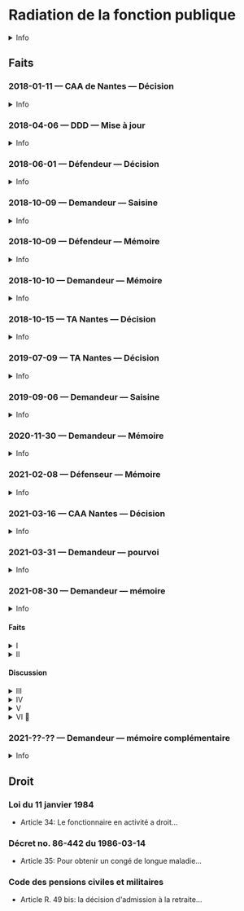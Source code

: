 # Radiation de la fonction publique
<details>
  <summary>Info</summary>

* Demandeur: FN
* Défendeur: Défenseur
</details>

## Faits
### 2018-01-11 — CAA de Nantes — Décision
<details>
  <summary>Info</summary>

* [piece](../pieces/identifiant/d9347606)
</details>

### 2018-04-06 — DDD — Mise à jour
<details>
  <summary>Info</summary>

* [piece](../pieces/identifiant/e122f48d)
</details>

### 2018-06-01 — Défendeur — Décision
<details>
  <summary>Info</summary>

* [piece](../pieces/identifiant/87f8abb5)
</details>

### 2018-10-09 — Demandeur — Saisine
<details>
  <summary>Info</summary>

* [piece](../pieces/identifiant/c952a7be)
</details>

### 2018-10-09 — Défendeur — Mémoire
<details>
  <summary>Info</summary>

* [piece](../pieces/identifiant/aabf6a5)
</details>

### 2018-10-10 — Demandeur — Mémoire
<details>
  <summary>Info</summary>

* [piece](../pieces/identifiant/8da78f8e)
</details>

### 2018-10-15 — TA Nantes — Décision
<details>
  <summary>Info</summary>

* No. 1808963
* Effet: rejet
* [piece](../pieces/identifiant/3410024c)
</details>

### 2019-07-09 — TA Nantes — Décision
<details>
  <summary>Info</summary>

* No. 1808894
* Effet: rejet
* [piece](../pieces/identifiant/16e6ed74)
</details>

### 2019-09-06 — Demandeur — Saisine
<details>
  <summary>Info</summary>

* No. 1808894
* [piece](../pieces/identifiant/19b3ac10)
</details>

### 2020-11-30 — Demandeur — Mémoire
<details>
  <summary>Info</summary>

* [piece](../pieces/identifiant/668ed141)
</details>

### 2021-02-08 — Défenseur — Mémoire
<details>
  <summary>Info</summary>

* [piece](../pieces/identifiant/76684f87)
</details>

### 2021-03-16 — CAA Nantes — Décision
<details>
  <summary>Info</summary>

* No. 19NT03606
* Effet: rejet
* [piece](../pieces/identifiant/65d1eb75)
</details>

### 2021-03-31 — Demandeur — pourvoi
<details>
  <summary>Info</summary>
  
* Conseil: ROUSSEAU-TAPIE
* [piece](../pieces/identifiant/38e76fc9)
</details>

### 2021-08-30 — Demandeur — mémoire
<details>
  <summary>Info</summary>
  
* No. 452652
* Conseil: ROUSSEAU-TAPIE
* [piece](../pieces/identifiant/2a770bf5)
</details>

#### Faits
<details>
  <summary>I</summary>
  
Mme Nicolas, secrétaire de chancellerie, a été affectée en juillet 2008 à l'ambassade de France à Cotonou au Bénin.
Le 14 janvier 2010, 
elle a été victime d'une agression physique particulièrement brutale de la part de l'agent de droit local de l'ambassade qui partageait son bureau. 
Contre toute attente, son agresseur ayant porté plainte à l'encontre de Mme Nicolas, 
l'ambassadeur de France a ordonné le retour en urgence de cette dernière en France dès le 22 janvier suivant.
Abandonnant sur place tous ses biens et effets personnels, 
Mme Nicolas a été affectée à compter de cette même date du 22 janvier 2010 sur des postes en administration centrale à Nantes sans véritables attributions et ne correspondant pas à ses compétences et ce, 
jusqu en décembre 2015, 
date à laquelle elle a été victime d'un raptus suicidaire qui a nécessité son placement en arrêt maladie.
Durant les cinq années de son affectation à Nantes, 
Mme Nicolas a présenté,
sans succès, 
sa candidature à soixante-seize postes correspondant à ses compétences et à sa formation.
</details>
<details>
  <summary>II</summary>

Par une décision du 19 avril 2011, le ministre chargé des affaires étrangères
a reconnu l'imputabilité au service des arrêts de travail de Mme Nicolas.
Sa demande de protection fonctionnelle a en revanche été rejetée à deux reprises.
Le 30 janvier 2018, la commission de réforme a estimé que l'état de santé de l'intéressée était consolidé au 4 octobre 2017, a fixé son taux d'incapacité partielle
permanente (IPP) à 20 %, l'a déclarée définitivement inapte à toutes fonctions et a émis
un avis favorable à son placement à la retraite pour invalidité.
Par un arrêté du 25 juillet 2018, le ministre de l'Europe et des affaires
étrangères l'a placée en retraite pour invalidité.

Mme Nicolas a demandé au tribunal administratif de Nantes d'annuler cet arrêté. 
Par un jugement du 9 juillet 2019, le tribunal a rejeté sa demande.
Mme Nicolas a fait appel.
Par un arrêt du 16 mars 2021, la cour administrative d'appel de Nantes a rejeté sa requête.
C'est l'arrêt attaqué.
</details>

#### Discussion
<details>
  <summary>III</summary>

En premier lieu, la cour a entaché sa décision d'une insuffisance de
motivation, faute de répondre au moyen tiré de ce que le ministre ne pouvait prononcer
la mise à la retraite pour inaptitude définitive et absolue de l exposante sans s être, au
préalable, prononcé sur ses droits à un congé de longue durée que l int ress e n avait pas
épuisés.
L'obligation de motiver implique, notamment, que les juges répondent
explicitement à toutes les conclusions et moyens dont ils ont été saisis (CE 20 avril 1966,
Ville de Marseille, rec. p. 266 ; 12 octobre 1994, Floresco, rec. T., 900 ; 29 octobre 1997,
Rosenblum, rec. T., p. 1042).
En l’espèce, dans ses conclusions devant la cour, l exposante faisait valoir
qu elle avait, par un courrier du 20 novembre 2017, sollicité le bénéfice d'un congé de
longue durée, demande à laquelle son administration n avait jamais répondu autrement
que par la décision attaquée du 25 juillet 2018 (mémoire du 8 février 2021, p. 158 du
dossier officiel de procédure et production n° 31 ; p. 171 du dossier officiel de procédure).
Ce faisant, l exposante entendait expressément faire valoir que le ministre ne
pouvait, alors même que n avait pas été rendue la décision de la Commission de réforme,
s abstenir de se prononcer sur ses droits à un congé de longue maladie, sans entacher sa
décision de mise à la retraite pour invalidité d'une erreur de droit.
Or, et alors même que ce moyen était opérant, la cour administrative d'appel
s est toutefois abstenue d'y répondre.
</details>
<details>
  <summary>IV</summary>
Ce moyen était non seulement opérant, mais de surcroît fondé.
Aux termes de l article 34 de la loi du 11 janvier 1984 :
« Le fonctionnaire en activité a droit :
( )
4° A un congé de longue durée, en cas de tuberculose, maladie mentale,
affection cancéreuse, poliomyélite ou déficit immunitaire grave et acquis, de trois ans »
Ces dispositions sont complétées par celles de l article 35 du décret n°86-442
du 14 mars 1986 aux termes duquel :
« Pour obtenir un congé de longue maladie ou de longue durée, les
fonctionnaires en position d'activité ou leurs représentants légaux doivent adresser à leur
chef de service une demande appuyée d'un certificat de leur médecin traitant (...).
Sur le vu de ces pièces, le secrétaire du comité médical fait procéder à la
contre-visite du demandeur par un médecin agréé compétent pour l affection en cause.
Le dossier est ensuite soumis au comité médical compétent. (...)
L'avis du comité médical est transmis au ministre qui le soumet pour avis, en
cas de contestation par l administration ou l intéressé, au comité médical supérieur
(...) ».
</details>
<details>
  <summary>V</summary>

Au cas présent, par un courrier du 20 novembre 2017, Mme Nicolas a
sollicité le bénéfice d'un congé de longue durée, demande à laquelle son administration
n avait jamais répondu autrement que par la décision attaquée du 25 juillet 2018 (mémoire
du 8 février 2021, p. 158 du dossier officiel de procédure et production n° 31 ; p. 171 du
dossier officiel de procédure).
Or à la date à laquelle est intervenue sa demande, la Commission de réforme
n avait pas encore rendu son avis constatant la prétendue « inaptitude totale et définitive
à toutes fonctions », de sorte que le ministre ne pouvait s abstenir de faire droit à la
demande de congé longue durée sollicitée, ou à tout le moins, de saisir le comité médical
de cette demande, d'autant que cette période de congé longue durée aurait probablement
permis à Mme Nicolas de bénéficier d'un suivi psychiatrique de nature à envisager par la
suite une reprise d'activité sur un poste correspondant à ses compétences.
La cour s est non seulement abstenue de répondre à ce moyen, mais n en a
pas même fait état, y compris dans les visas de sa décision, alors même que la circonstance
que Mme Nicolas ait été ultérieurement déclarée définitivement inapte ne permettait pas
d'écarter ce moyen sans l examiner.
Ce faisant, la cour a manifestement entaché son arrêt d'une insuffisance de
motivation, exposant son arrêt à une censure certaine.
</details>

<details>
  <summary>VI 🚧 </summary>

EN ATTENTE
</details>

### 2021-??-?? — Demandeur — mémoire complémentaire
<details>
  <summary>Info</summary>
  
* No. 452652
* Conseil: ROUSSEAU-TAPIE
* [piece](../pieces/identifiant/5740ca1d)
</details>


## Droit
### Loi du 11 janvier 1984
* Article 34: Le fonctionnaire en activité a droit...
### Décret no. 86-442 du 1986-03-14
* Article 35: Pour obtenir un congé de longue maladie...
### Code des pensions civiles et militaires
* Article R. 49 bis: la décision d'admission à la retraite...

